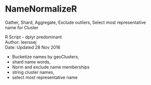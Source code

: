 # NameNormalizeR
Gather, Shard, Aggregate, Exclude outliers, Select most representative name for Cluster

R Script - dplyr predominant <br>
Author: leerssej <br>
Date: Updated 28 Nov 2016 <br>
  * Bucketize names by geoClusters, 
  * shard name words,
  * Norm and exclude name memberships 
  * string cluster names, 
  * select most representative name <br>
